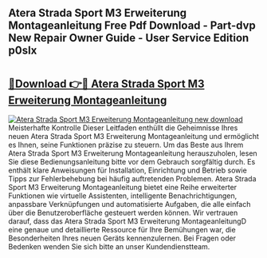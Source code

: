 ## Atera Strada Sport M3 Erweiterung Montageanleitung Free Pdf Download - Part-dvp New Repair Owner Guide - User Service Edition p0sIx

# <h2><a href="http://df6mma.blite.top/?on=Atera+Strada+Sport+M3+Erweiterung+Montageanleitung">🔗Download 👉🔴 Atera Strada Sport M3 Erweiterung Montageanleitung</a></h2>

[![Atera Strada Sport M3 Erweiterung Montageanleitung new download](https://i.imgur.com/lujVjoI.png)](http://df6mma.blite.top/?on=Atera+Strada+Sport+M3+Erweiterung+Montageanleitung)
Meisterhafte Kontrolle Dieser Leitfaden enthüllt die Geheimnisse Ihres neuen Atera Strada Sport M3 Erweiterung Montageanleitung und ermöglicht es Ihnen, seine Funktionen präzise zu steuern. Um das Beste aus Ihrem Atera Strada Sport M3 Erweiterung Montageanleitung herauszuholen, lesen Sie diese Bedienungsanleitung bitte vor dem Gebrauch sorgfältig durch. Es enthält klare Anweisungen für Installation, Einrichtung und Betrieb sowie Tipps zur Fehlerbehebung bei häufig auftretenden Problemen. Atera Strada Sport M3 Erweiterung Montageanleitung bietet eine Reihe erweiterter Funktionen wie virtuelle Assistenten, intelligente Benachrichtigungen, anpassbare Verknüpfungen und automatisierte Aufgaben, die alle einfach über die Benutzeroberfläche gesteuert werden können. Wir vertrauen darauf, dass das Atera Strada Sport M3 Erweiterung MontageanleitungD eine genaue und detaillierte Ressource für Ihre Bemühungen war, die Besonderheiten Ihres neuen Geräts kennenzulernen. Bei Fragen oder Bedenken wenden Sie sich bitte an unser Kundendienstteam.
